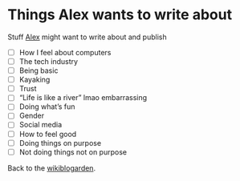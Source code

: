 # Things Alex wants to write about

Stuff [Alex](https://wiggle.website/@noods) might want to write about and publish
- [ ] How I feel about computers
- [ ] The tech industry 
- [ ] Being basic
- [ ] Kayaking
- [ ] Trust
- [ ] “Life is like a river” lmao embarrassing 
- [ ] Doing what’s fun
- [ ] Gender
- [ ] Social media
- [ ] How to feel good
- [ ] Doing things on purpose
- [ ] Not doing things not on purpose

Back to the [wikiblogarden](/wikiblogarden).
